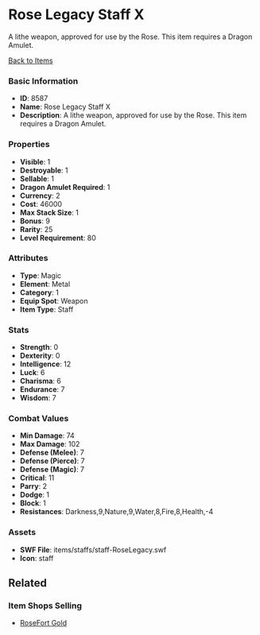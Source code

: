 # Rose Legacy Staff X

A lithe weapon, approved for use by the Rose. This item requires a Dragon Amulet.

[Back to Items](../items.md)

### Basic Information

- **ID**: 8587
- **Name**: Rose Legacy Staff X
- **Description**: A lithe weapon, approved for use by the Rose. This item requires a Dragon Amulet.

### Properties

- **Visible**: 1
- **Destroyable**: 1
- **Sellable**: 1
- **Dragon Amulet Required**: 1
- **Currency**: 2
- **Cost**: 46000
- **Max Stack Size**: 1
- **Bonus**: 9
- **Rarity**: 25
- **Level Requirement**: 80

### Attributes

- **Type**: Magic
- **Element**: Metal
- **Category**: 1
- **Equip Spot**: Weapon
- **Item Type**: Staff

### Stats

- **Strength**: 0
- **Dexterity**: 0
- **Intelligence**: 12
- **Luck**: 6
- **Charisma**: 6
- **Endurance**: 7
- **Wisdom**: 7

### Combat Values

- **Min Damage**: 74
- **Max Damage**: 102
- **Defense (Melee)**: 7
- **Defense (Pierce)**: 7
- **Defense (Magic)**: 7
- **Critical**: 11
- **Parry**: 2
- **Dodge**: 1
- **Block**: 1
- **Resistances**: Darkness,9,Nature,9,Water,8,Fire,8,Health,-4

### Assets

- **SWF File**: items/staffs/staff-RoseLegacy.swf
- **Icon**: staff

## Related

### Item Shops Selling

- [RoseFort Gold](../item-shops/305-rosefort-gold.md)

